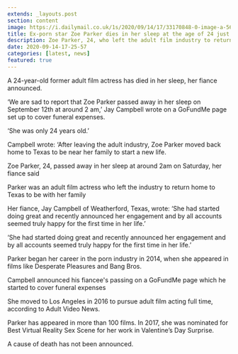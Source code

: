 ```yaml
---
extends: _layouts.post
section: content
image: https://i.dailymail.co.uk/1s/2020/09/14/17/33170848-0-image-a-56_1600100261654.jpg 
title: Ex-porn star Zoe Parker dies in her sleep at the age of 24 just months after leaving the industry 
description: Zoe Parker, 24, who left the adult film industry to return home to her family in Texas, died in her sleep early Saturday morning, her fiance, Jay Campbell of Weatherford, Texas, announced. 
date: 2020-09-14-17-25-57 
categories: [latest, news] 
featured: true 
--- 
```

A 24-year-old former adult film actress has died in her sleep, her fiance announced.

‘We are sad to report that Zoe Parker passed away in her sleep on September 12th at around 2 am,’ Jay Campbell wrote on a GoFundMe page set up to cover funeral expenses.

‘She was only 24 years old.’

Campbell wrote: ‘After leaving the adult industry, Zoe Parker moved back home to Texas to be near her family to start a new life.

Zoe Parker, 24, passed away in her sleep at around 2am on Saturday, her fiance said

Parker was an adult film actress who left the industry to return home to Texas to be with her family

Her fiance, Jay Campbell of Weatherford, Texas, wrote: ‘She had started doing great and recently announced her engagement and by all accounts seemed truly happy for the first time in her life.’

‘She had started doing great and recently announced her engagement and by all accounts seemed truly happy for the first time in her life.’

Parker began her career in the porn industry in 2014, when she appeared in films like Desperate Pleasures and Bang Bros.

Campbell announced his fiancee's passing on a GoFundMe page which he started to cover funeral expenses

She moved to Los Angeles in 2016 to pursue adult film acting full time, according to Adult Video News.

Parker has appeared in more than 100 films. In 2017, she was nominated for Best Virtual Reality Sex Scene for her work in Valentine’s Day Surprise. 

A cause of death has not been announced. 

